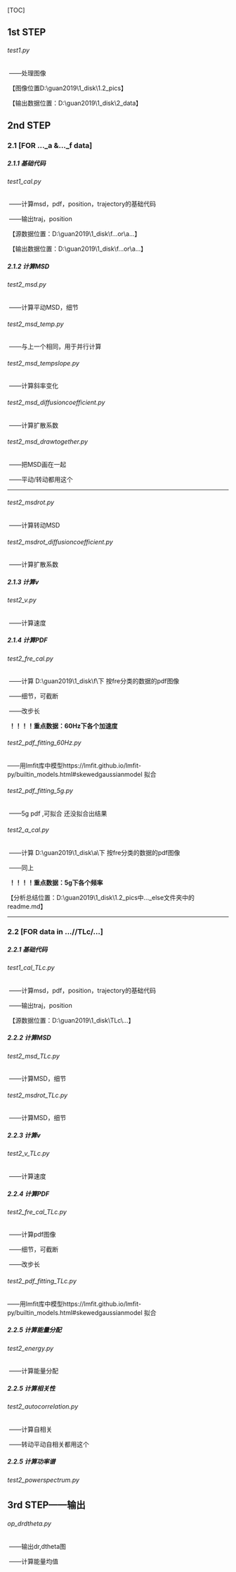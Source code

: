 [TOC]



## 1st STEP

###### test1.py 

​	——处理图像

​	【图像位置D:\guan2019\1_disk\1.2_pics】

​	【输出数据位置：D:\guan2019\1_disk\2_data】



## 2nd STEP

### 2.1 [FOR ..._a &..._f data]

##### 2.1.1 基础代码

###### test1_cal.py 

​	——计算msd，pdf，position，trajectory的基础代码

​	——输出traj，position

​	【源数据位置：D:\guan2019\1_disk\f\...or\\a...】

​	【输出数据位置：D:\guan2019\1_disk\f...or\\a...】





##### 2.1.2 计算MSD

###### test2_msd.py

​		——计算平动MSD，细节

###### test2_msd_temp.py

​		——与上一个相同，用于并行计算

###### test2_msd_tempslope.py

​		——计算斜率变化

###### test2_msd_diffusioncoefficient.py

​		——计算扩散系数

###### test2_msd_drawtogether.py

​		——把MSD画在一起

​		——平动/转动都用这个

------------------------

###### test2_msdrot.py

​		——计算转动MSD

###### test2_msdrot_diffusioncoefficient.py

​		——计算扩散系数



##### 2.1.3 计算v

###### test2_v.py

​		——计算速度



##### 2.1.4 计算PDF

###### test2_fre_cal.py 

​		——计算 D:\guan2019\1_disk\f\下 按fre分类的数据的pdf图像

​		——细节，可截断

​		——改步长

​		**！！！！重点数据：60Hz下各个加速度**

###### test2_pdf_fitting_60Hz.py 

​		——用lmfit库中模型https://lmfit.github.io/lmfit-py/builtin_models.html#skewedgaussianmodel 拟合

###### test2_pdf_fitting_5g.py 

​		——5g pdf ,可拟合 还没拟合出结果



###### test2_a_cal.py 

​		——计算 D:\guan2019\1_disk\a\下 按fre分类的数据的pdf图像

​		——同上

​		**！！！！重点数据：5g下各个频率**

【分析总结位置：D:\guan2019\1_disk\1.2_pics中..._else文件夹中的readme.md】

------

### 2.2 [FOR data in ...//TLc/...]

##### 2.2.1 基础代码

######  test1_cal_TLc.py 

​	——计算msd，pdf，position，trajectory的基础代码

​	——输出traj，position

​	【源数据位置：D:\guan2019\1_disk\TLc\\\...】



##### 2.2.2 计算MSD

###### test2_msd_TLc.py

​		——计算MSD，细节

###### test2_msdrot_TLc.py

​		——计算MSD，细节



##### 2.2.3 计算v

###### test2_v_TLc.py

​		——计算速度



##### 2.2.4 计算PDF

###### test2_fre_cal_TLc.py 

​		——计算pdf图像

​		——细节，可截断

​		——改步长

###### test2_pdf_fitting_TLc.py 

​		——用lmfit库中模型https://lmfit.github.io/lmfit-py/builtin_models.html#skewedgaussianmodel 拟合



##### 2.2.5 计算能量分配

###### test2_energy.py

​		——计算能量分配



##### 2.2.5 计算相关性

###### test2_autocorrelation.py

​		——计算自相关

​		——转动平动自相关都用这个

##### 2.2.5 计算功率谱

###### test2_powerspectrum.py



## 3rd STEP——输出

###### op_drdtheta.py

​		——输出dr,dtheta图

​		——计算能量均值
